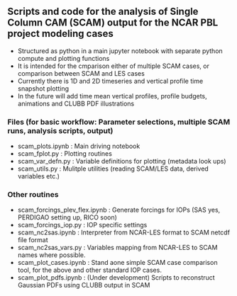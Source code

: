 ## Scripts and code for the analysis of Single Column CAM (SCAM) output for the NCAR PBL project modeling cases
* Structured as python in a main jupyter notebook with separate python compute and plotting functions
* It is intended for the cmparison either of multiple SCAM cases, or comparison between SCAM and LES cases
* Currently there is 1D and 2D timeseries and vertical profile time snapshot plotting
* In the future will add time mean vertical profiles, profile budgets, animations and CLUBB PDF illustrations 

### Files (for basic workflow: Parameter selections, multiple SCAM runs, analysis scripts, output)
* scam_plots.ipynb : Main driving notebook
* scam_fplot.py : Plotting routines
* scam_var_defn.py : Variable definitions for plotting (metadata look ups) 
* scam_utils.py : Mulitple utilities (reading SCAM/LES data, derived variables etc.)

### Other routines
* scam_forcings_plev_flex.ipynb : Generate forcings for IOPs (SAS yes, PERDIGAO setting up, RICO soon)
* scam_forcings_iop.py : IOP specific settings
* scam_nc2sas.ipynb : Interpreter from NCAR-LES format to SCAM netcdf file format
* scam_nc2sas_vars.py : Variables mapping from NCAR-LES to SCAM names where possible.
* scam_plot_cases.ipynb : Stand aone simple SCAM case comparison tool, for the above and other standard IOP cases.
* scam_plot_pdfs.ipynb : (Under development) Scripts to reconstruct Gaussian PDFs using CLUBB output in SCAM

